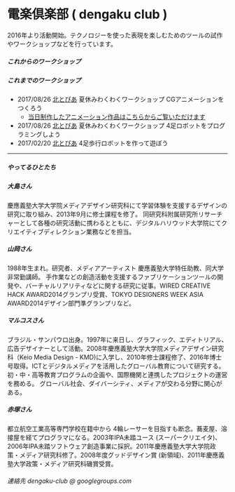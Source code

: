 # 電楽倶楽部 ( dengaku club )
2016年より活動開始。テクノロジーを使った表現を楽しむためのツールの試作やワークショップなどを行っています。

##### これからのワークショップ

##### これまでのワークショップ
* 2017/08/26 [北とぴあ](http://www.hokutopia.jp/) 夏休みわくわくワークショップ CGアニメーションをつくろう
  * [当日制作したアニメーション作品はこちらからご覧いただけます](https://dengaku.club/workshops/archives/20170826-cganimation/)
* 2017/08/26 [北とぴあ](http://www.hokutopia.jp/) 夏休みわくわくワークショップ 4足ロボットをプログラミングしよう
* 2017/02/20 [北とぴあ](http://www.hokutopia.jp/) 4足歩行ロボットを作って遊ぼう 

----
##### やってるひとたち
##### 大島さん
慶應義塾大学大学院メディアデザイン研究科にて学習体験を支援するデザインの研究に取り組み、2013年9月に修士課程を修了。 同研究科附属研究所リサーチャーとして各種の研究活動に携わるとともに、デジタルハリウッド大学院にてクリエイティブディレクション業務などを担当。

##### 山岡さん
1988年生まれ。研究者、メディアアーティスト
慶應義塾大学特任助教、同大学非常勤講師。
手作業などの創造活動を支援するファブリケーションツールの開発や、バーチャルリアリティなどに関する研究に従事。WIRED CREATIVE HACK AWARD2014グランプリ受賞、TOKYO DESIGNERS WEEK ASIA AWARD2014デザイン部門準グランプリなど。

##### マルコスさん
ブラジル・サンパウロ出身。1997年に来日し、グラフィック、エディトリアル、広告デザイナーとして活動。2008年慶應義塾大学大学院メディアデザイン研究科（Keio Media Design - KMD)に入学し、2010年修士課程修了、2016年博士号取得。ICTとデジタルメディアを活用したグローバル教育について研究する。初・中・高等教育プログラムの企画や、国際機関と連携したプロジェクトの運営を務める。 グローバル社会、ダイバーシティ、メディアが交わる分野に関心がある。 

##### 赤塚さん
都立航空工業高等専門学校在籍中から 4輪レーサーを目指すも断念。蕎麦屋、溶接屋を経てプログラマになる。2003年IPA未踏ユース (スーパークリエイタ)、2006年IPA未踏ソフトウェア創造事業に採択。2011年慶應義塾大学大学院政策・メディア研究科修了。2008年度グッドデザイン賞 (新領域)、2011年慶應義塾大学政策・メディア研究科磯賞受賞。

###### 連絡先 dengaku-club @ googlegroups.com
